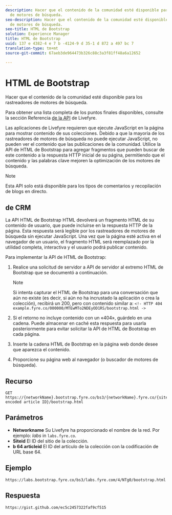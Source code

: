 ```yaml
---
description: Hacer que el contenido de la comunidad esté disponible para los rastreadores
  de motores de búsqueda.
seo-description: Hacer que el contenido de la comunidad esté disponible para los rastreadores
  de motores de búsqueda.
seo-title: HTML de Bootstrap
solution: Experience Manager
title: HTML de Bootstrap
uuid: 137 e 4382-4 e 7 b -4124-9 d 35-1 d 872 a 497 bc 7
translation-type: tm+mt
source-git-commit: 67aeb3de964473b326c88c3a3f81ff48a6a12652

---
```



# HTML de Bootstrap

Hacer que el contenido de la comunidad esté disponible para los rastreadores de motores de búsqueda.

Para obtener una lista completa de los puntos finales disponibles, consulte la sección Referencia [de la API](https://api.livefyre.com/docs) de Livefyre.

Las aplicaciones de Livefyre requieren que ejecute JavaScript en la página para mostrar contenido de sus colecciones. Debido a que la mayoría de los rastreadores de motores de búsqueda no puede ejecutar JavaScript, no pueden ver el contenido que las publicaciones de la comunidad. Utilice la API de HTML de Bootstrap para agregar fragmentos que pueden buscar de este contenido a la respuesta HTTP inicial de su página, permitiendo que el contenido y las palabras clave mejoren la optimización de los motores de búsqueda.

>[!NOTE]
>
>Esta API solo está disponible para los tipos de comentarios y recopilación de blogs en directo.

## de CRM

La API HTML de Bootstrap HTML devolverá un fragmento HTML de su contenido de usuario, que puede incluirse en la respuesta HTTP de la página. Esta respuesta será legible por los rastreadores de motores de búsqueda sin ejecutar JavaScript. Una vez que la página esté activa en el navegador de un usuario, el fragmento HTML será reemplazado por la utilidad completa, interactiva y el usuario podrá publicar contenido.

Para implementar la API de HTML de Bootstrap:

1. Realice una solicitud de servidor a API de servidor al extremo HTML de Bootstrap que se documentó a continuación.

   >[!NOTE]
   >
   >Si intenta capturar el HTML de Bootstrap para una conversación que aún no existe (es decir, si aún no ha incrustado la aplicación o crea la colección), recibirá un 200, pero con contenido similar a: `<!- HTTP 404 example.fyre.co/000000/MTEwMTo2NDEyOD1RS/bootstrap.html ->`

1. Si el retorno no incluye contenido con un «404», guárdelo en una cadena. Puede almacenar en caché esta respuesta para usarla posteriormente para evitar solicitar la API de HTML de Bootstrap en cada página.
1. Inserte la cadena HTML de Bootstrap en la página web donde desee que aparezca el contenido.
1. Proporcione su página web al navegador (o buscador de motores de búsqueda).

## Recurso

```
GET https://{networkName}.bootstrap.fyre.co/bs3/{networkName}.fyre.co/{siteId}/{base64 encoded article ID}/bootstrap.html 
```

## Parámetros

* **Networkname** Su Livefyre ha proporcionado el nombre de la red. Por ejemplo: *labs* in `labs.fyre.co`.
* **Siteid** El ID del sitio de la colección.
* **b 64 articleid** El ID del artículo de la colección con la codificación de URL base 64.

## Ejemplo

```
https://labs.bootstrap.fyre.co/bs3/labs.fyre.com/4/NTg0/bootstrap.html 
```

## Respuesta

```
https://gist.github.com/ec5c2457322faf9cf515 
```

